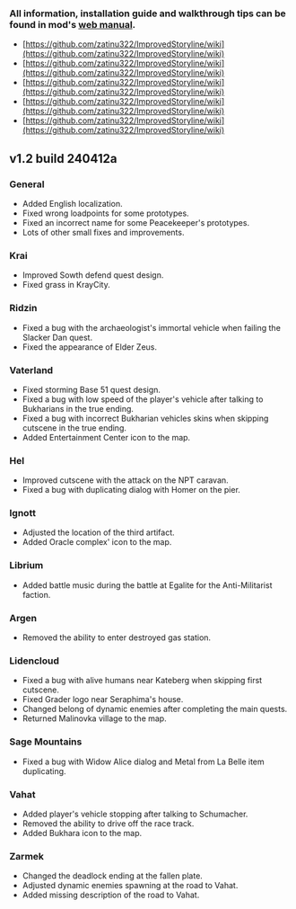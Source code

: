### All information, installation guide and walkthrough tips can be found in mod's [web manual](https://github.com/zatinu322/ImprovedStoryline/wiki).

- [https://github.com/zatinu322/ImprovedStoryline/wiki](https://github.com/zatinu322/ImprovedStoryline/wiki)
- [https://github.com/zatinu322/ImprovedStoryline/wiki](https://github.com/zatinu322/ImprovedStoryline/wiki)
- [https://github.com/zatinu322/ImprovedStoryline/wiki](https://github.com/zatinu322/ImprovedStoryline/wiki)
- [https://github.com/zatinu322/ImprovedStoryline/wiki](https://github.com/zatinu322/ImprovedStoryline/wiki)
- [https://github.com/zatinu322/ImprovedStoryline/wiki](https://github.com/zatinu322/ImprovedStoryline/wiki)

## v1.2 build 240412a

### General
- Added English localization.
- Fixed wrong loadpoints for some prototypes.
- Fixed an incorrect name for some Peacekeeper's prototypes.
- Lots of other small fixes and improvements.

### Krai

- Improved Sowth defend quest design.
- Fixed grass in KrayCity.

### Ridzin

- Fixed a bug with the archaeologist's immortal vehicle when failing the Slacker Dan quest.
- Fixed the appearance of Elder Zeus.

### Vaterland

- Fixed storming Base 51 quest design.
- Fixed a bug with low speed of the player's vehicle after talking to Bukharians in the true ending.
- Fixed a bug with incorrect Bukharian vehicles skins when skipping cutscene in the true ending.
- Added Entertainment Center icon to the map.

### Hel

- Improved cutscene with the attack on the NPT caravan.
- Fixed a bug with duplicating dialog with Homer on the pier.

### Ignott

- Adjusted the location of the third artifact.
- Added Oracle complex' icon to the map.

### Librium

- Added battle music during the battle at Egalite for the Anti-Militarist faction.

### Argen

- Removed the ability to enter destroyed gas station.

### Lidencloud

- Fixed a bug with alive humans near Kateberg when skipping first cutscene.
- Fixed Grader logo near Seraphima's house.
- Changed belong of dynamic enemies after completing the main quests.
- Returned Malinovka village to the map.

### Sage Mountains

- Fixed a bug with Widow Alice dialog and Metal from La Belle item duplicating.

### Vahat

- Added player's vehicle stopping after talking to Schumacher.
- Removed the ability to drive off the race track.
- Added Bukhara icon to the map.

### Zarmek

- Changed the deadlock ending at the fallen plate.
- Adjusted dynamic enemies spawning at the road to Vahat.
- Added missing description of the road to Vahat.